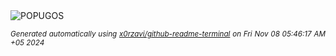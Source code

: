<div align="justify">
<picture>
    <source media="(prefers-color-scheme: dark)" srcset="https://i.ibb.co/z47Xj4n/output-gif.gif">
    <source media="(prefers-color-scheme: light)" srcset="https://i.ibb.co/z47Xj4n/output-gif.gif">
    <img alt="POPUGOS" src="https://i.ibb.co/z47Xj4n/output-gif.gif">
</picture>

<sub><i>Generated automatically using [x0rzavi/github-readme-terminal](https://github.com/x0rzavi/github-readme-terminal) on Fri Nov 08 05:46:17 AM +05 2024</i></sub>
</div>